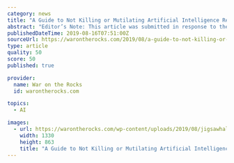 ```yaml
---
category: news
title: "A Guide to Not Killing or Mutilating Artificial Intelligence Research"
abstract: "Editor’s Note: This article was submitted in response to the call for ideas issued by the co-chairs of the National Security Commission on Artificial Intelligence, Eric Schmidt and Robert Work. It addresses the third question (part d.) which asks for ..."
publishedDateTime: 2019-08-16T07:51:00Z
sourceUrl: https://warontherocks.com/2019/08/a-guide-to-not-killing-or-mutilating-artificial-intelligence-research/
type: article
quality: 50
score: 50
published: true

provider:
  name: War on the Rocks
  id: warontherocks.com

topics:
  - AI

images:
  - url: https://warontherocks.com/wp-content/uploads/2019/08/jigsawhalfpuzz.jpg
    width: 1330
    height: 863
    title: "A Guide to Not Killing or Mutilating Artificial Intelligence Research"
---
```

